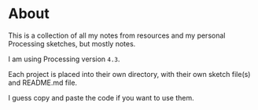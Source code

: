 # About
This is a collection of all my notes from resources and my personal Processing sketches, but mostly notes. 

I am using Processing version `4.3`. 

Each project is placed into their own directory, with their own sketch file(s) and README.md file. 

I guess copy and paste the code if you want to use them. 